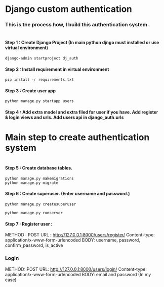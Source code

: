 # Django custom authentication

### This is the process how, I build this authentication system.
#
#
#### Step 1 : Create Django Project (In main python djngo must installed or use virtual environment)
```
django-admin startproject dj_auth
```

#### Step 2 : Install requirement in virtual environment
```
pip install -r requirements.txt
```

#### Step 3 : Create user app 

```
python manage.py startapp users
```

#### Step 4 : Add extra model and extra filed for user if you have. Add register & login views and urls. Add users api in django_auth.urls
#
#
# Main step to create authentication system
#
#### Step 5 : Create database tables.
```
python manage.py makemigrations
python manage.py migrate
```

#### Step 6 : Create superuser. (Enter username and password.)
```
python manage.py createsuperuser
```
```
python manage.py runserver
```

#### Step 7 : Register user : 
METHOD : POST
URL : http://127.0.0.1:8000/users/register/
Content-type: application/x-www-form-urlencoded
BODY: username, password, confirm_password, is_active

### Login
METHOD: POST
URL: http://127.0.0.1:8000/users/login/
Content-type: application/x-www-form-urlencoded
BODY: email and password (In my case)
